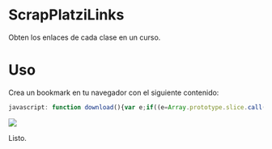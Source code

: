 # ScrapPlatziLinks
Obten los enlaces de cada clase en un curso.

# Uso
Crea un bookmark en tu navegador con el siguiente contenido:
```js
javascript: function download(){var e;if((e=Array.prototype.slice.call(document.getElementsByClassName("MaterialItem-anchor"))).length<=0&&(e=Array.prototype.slice.call(document.getElementsByClassName("Material-link"))).length<=0)return alert("No se encontraron cursos");e=e.join("\n");var t=new Blob([e],{type:"text/plain",endings:"native"}),a=document.createElement("a");url=window.URL.createObjectURL(t),a.href=url,a.download="scrap_platzi.txt",a.click()}download();
```
![](https://i.imgur.com/SoyuMCc.png)

Listo.
